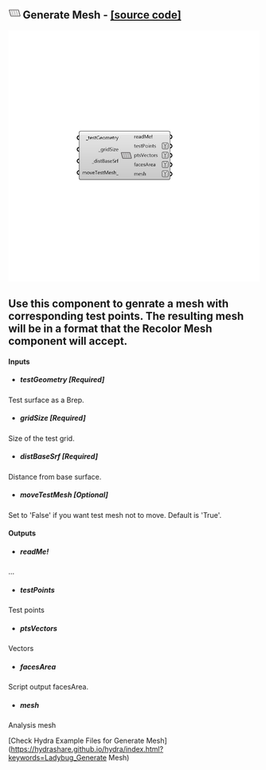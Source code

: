 ## ![](../../images/icons/Generate_Mesh.png) Generate Mesh - [[source code]](https://github.com/ladybug-tools/ladybug-legacy/tree/master/src/Ladybug_Generate%20Mesh.py)

![](../../images/components/Generate_Mesh.png)

Use this component to genrate a mesh with corresponding test points.  The resulting mesh will be in a format that the Recolor Mesh component will accept.
 -
 

#### Inputs
* ##### testGeometry [Required]
Test surface as a Brep.
* ##### gridSize [Required]
Size of the test grid.
* ##### distBaseSrf [Required]
Distance from base surface.
* ##### moveTestMesh [Optional]
Set to 'False' if you want test mesh not to move. Default is 'True'.

#### Outputs
* ##### readMe!
...
* ##### testPoints
Test points
* ##### ptsVectors
Vectors
* ##### facesArea
Script output facesArea.
* ##### mesh
Analysis mesh


[Check Hydra Example Files for Generate Mesh](https://hydrashare.github.io/hydra/index.html?keywords=Ladybug_Generate Mesh)